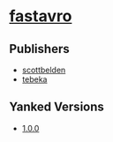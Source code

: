 # [fastavro](https://pypi.org/project/fastavro)



## Publishers
- [scottbelden](https://pypi.org/user/scottbelden)
- [tebeka](https://pypi.org/user/tebeka)


## Yanked Versions
- [1.0.0](https://pypi.org/project/fastavro/1.0.0)
 